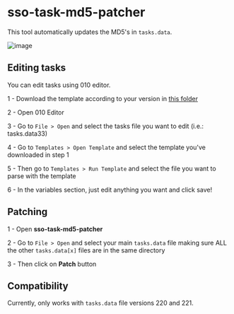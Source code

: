 # sso-task-md5-patcher

This tool automatically updates the MD5's in `tasks.data`.

![image](https://github.com/user-attachments/assets/69c690fd-5329-4944-8545-88226674aa7a)

## Editing tasks

You can edit tasks using 010 editor.

1 - Download the template according to your version in [this folder](https://github.com/kuroro7/sso-task-md5-patcher/tree/master/010)

2 - Open 010 Editor

3 - Go to `File > Open` and select the tasks file you want to edit (i.e.: tasks.data33)

4 - Go to `Templates > Open Template` and select the template you've downloaded in step 1

5 - Then go to `Templates > Run Template` and select the file you want to parse with the template

6 - In the variables section, just edit anything you want and click save!

## Patching

1 - Open **sso-task-md5-patcher**

2 - Go to `File > Open` and select your main `tasks.data` file making sure ALL the other `tasks.data[x]` files are in the same directory

3 - Then click on **Patch** button

## Compatibility

Currently, only works with `tasks.data` file versions 220 and 221.
